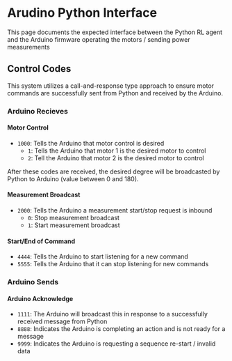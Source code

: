 # Arudino Python Interface
This page documents the expected interface between the Python RL agent 
and the Arduino firmware operating the motors / sending power measurements

## Control Codes
This system utilizes a call-and-response type approach to ensure motor commands are 
successfully sent from Python and received by the Arduino.

### Arduino Recieves

#### Motor Control

* `1000`: Tells the Arduino that motor control is desired
    * `1`: Tells the Arduino that motor 1 is the desired motor to control
    * `2`: Tell the Arduino that motor 2 is the desired motor to control 
    
After these codes are received, the desired degree will be broadcasted by Python to 
Arduino (value between 0 and 180).

#### Measurement Broadcast
* `2000`: Tells the Arduino a measurement start/stop request is inbound
  * `0`: Stop measurement broadcast
  * `1`: Start measurement broadcast
    
#### Start/End of Command
* `4444`: Tells the Arduino to start listening for a new command
* `5555`: Tells the Arduino that it can stop listening for new commands

### Arduino Sends

#### Arduino Acknowledge
* `1111`: The Arduino will broadcast this in response to a successfully received 
message from Python
* `8888`: Indicates the Arduino is completing an action and is not ready for a message
* `9999`: Indicates the Arduino is requesting a sequence re-start / invalid data
  

    